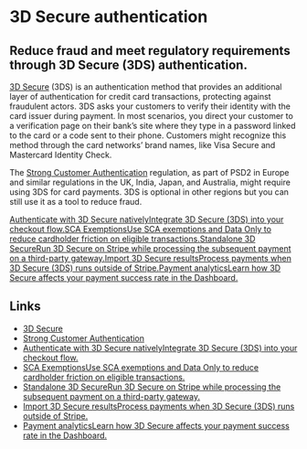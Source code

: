 # 3D Secure authentication

## Reduce fraud and meet regulatory requirements through 3D Secure (3DS) authentication.

[3D Secure](https://docs.stripe.com/payments/3d-secure) (3DS) is an
authentication method that provides an additional layer of authentication for
credit card transactions, protecting against fraudulent actors. 3DS asks your
customers to verify their identity with the card issuer during payment. In most
scenarios, you direct your customer to a verification page on their bank’s site
where they type in a password linked to the card or a code sent to their phone.
Customers might recognize this method through the card networks’ brand names,
like Visa Secure and Mastercard Identity Check.

The [Strong Customer
Authentication](https://docs.stripe.com/strong-customer-authentication)
regulation, as part of PSD2 in Europe and similar regulations in the UK, India,
Japan, and Australia, might require using 3DS for card payments. 3DS is optional
in other regions but you can still use it as a tool to reduce fraud.

[Authenticate with 3D Secure nativelyIntegrate 3D Secure (3DS) into your
checkout
flow.](https://docs.stripe.com/payments/3d-secure/authentication-flow)[SCA
ExemptionsUse SCA exemptions and Data Only to reduce cardholder friction on
eligible
transactions.](https://docs.stripe.com/payments/3d-secure/strong-customer-authentication-exemptions)[Standalone
3D SecureRun 3D Secure on Stripe while processing the subsequent payment on a
third-party
gateway.](https://docs.stripe.com/payments/3d-secure/standalone-three-d-secure)[Import
3D Secure resultsProcess payments when 3D Secure (3DS) runs outside of
Stripe.](https://docs.stripe.com/payments/payment-intents/three-d-secure-import)[Payment
analyticsLearn how 3D Secure affects your payment success rate in the
Dashboard.](https://docs.stripe.com/payments/analytics)

## Links

- [3D Secure](https://docs.stripe.com/payments/3d-secure)
- [Strong Customer
Authentication](https://docs.stripe.com/strong-customer-authentication)
- [Authenticate with 3D Secure nativelyIntegrate 3D Secure (3DS) into your
checkout flow.](https://docs.stripe.com/payments/3d-secure/authentication-flow)
- [SCA ExemptionsUse SCA exemptions and Data Only to reduce cardholder friction
on eligible
transactions.](https://docs.stripe.com/payments/3d-secure/strong-customer-authentication-exemptions)
- [Standalone 3D SecureRun 3D Secure on Stripe while processing the subsequent
payment on a third-party
gateway.](https://docs.stripe.com/payments/3d-secure/standalone-three-d-secure)
- [Import 3D Secure resultsProcess payments when 3D Secure (3DS) runs outside of
Stripe.](https://docs.stripe.com/payments/payment-intents/three-d-secure-import)
- [Payment analyticsLearn how 3D Secure affects your payment success rate in the
Dashboard.](https://docs.stripe.com/payments/analytics)